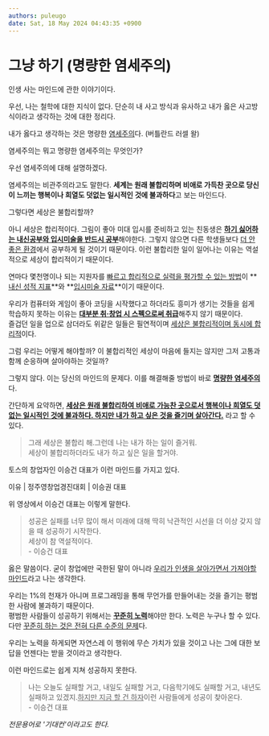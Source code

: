```yaml
---
authors: puleugo
date: Sat, 18 May 2024 04:43:35 +0900
---
```


# 그냥 하기 (명량한 염세주의)

인생 사는 마인드에 관한 이야기이다.

우선, 나는 철학에 대한 지식이 없다. 단순히 내 사고 방식과 유사하고 내가 옳은 사고방식이라고 생각하는 것에 대한 정리다.

내가 옳다고 생각하는 것은 명량한 [염세주의](https://ko.wikipedia.org/wiki/%EC%97%BC%EC%84%B8%EC%A3%BC%EC%9D%98#:~:text=%EC%97%BC%EC%84%B8%EC%A3%BC%EC%9D%98(%E5%8E%AD%E4%B8%96%E4%B8%BB%E7%BE%A9)%EB%8A%94%20%EB%B9%84%EA%B4%80,%EB%B6%88%EA%B3%BC%ED%95%98%EB%8B%A4%EA%B3%A0%20%EB%B3%B4%EB%8A%94%20%EC%84%B8%EA%B3%84%EA%B4%80%EC%9D%B4%EB%8B%A4.)다. (버틀란드 러셀 왈)

염세주의는 뭐고 명량한 염세주의는 무엇인가?

우선 염세주의에 대해 설명하겠다.

염세주의는 비관주의라고도 말한다. **세계는 원래 불합리하며 비애로 가득찬 곳으로 당신이 느끼는 행복이나 희열도 덧없는 일시적인 것에 불과하다**고 보는 마인드다.

그렇다면 세상은 불합리할까?

아니 세상은 합리적이다. 그림이 좋아 미대 입시를 준비하고 있는 친동생은 <u>**하기 싫어하는 내신공부와 입시미술을 반드시 공부**</u>해야한다. 그렇지 않으면 다른 학생들보다 <u>더 안좋은 환경</u>에서 공부하게 될 것이기 때문이다. 이런 불합리한 일이 일어나는 이유는 역설적으로 세상이 합리적이기 때문이다.

연마다 몇천명이나 되는 지원자를 <u>빠르고 합리적으로 실력을 평가할 수 있는 방법</u>이 **<u>내신 성적 지표</u>**와 **<u>입시미술 자료</u>**이기 때문이다.

우리가 컴퓨터와 게임이 좋아 코딩을 시작했다고 하더라도 흥미가 생기는 것들을 쉽게 학습하지 못하는 이유는 <u>**대부분 취&middot;창업 시 스펙으로써 취급**</u>해주지 않기 때문이다.  
즐겁던 일을 업으로 삼더라도 위같은 일들은 필연적이며 <u>세상은 불합리적이며 동시에 합리적</u>이다.

그럼 우리는 어떻게 해야할까? 이 불합리적인 세상이 마음에 들지는 않지만 그저 고통과 함께 순응하며 살아야하는 것일까?

그렇지 않다. 이는 당신의 마인드의 문제다. 이를 해결해줄 방법이 바로 <u>**명량한 염세주의**</u>다.

간단하게 요약하면, **<u>세상은 원래 불합리하여 비애로 가능찬 곳으로서 행복이나 희열도 덧없는 일시적인 것에 불과하다. 하지만 내가 하고 싶은 것을 즐기며 살아간다.</u>** 라고 할 수 있다.

> 그래 세상은 불합리 해.그런데 나는 내가 하는 일이 즐거워.  
> 세상이 불합리하더라도 내가 하고 싶은 일을 할거야.

토스의 창업자인 이승건 대표가 이런 마인드를 가지고 있다.

이유 | 정주영창업경진대회 | 이승권 대표

위 영상에서 이승건 대표는 이렇게 말한다.

> 성공은 실패를 너무 많이 해서 미래에 대해 딱히 낙관적인 시선을 더 이상 갖지 않을 때 성공하기 시작한다.  
> 세상이 참 역설적이다.  
> \- 이승건 대표

옳은 말씀이다. 굳이 창업에만 국한된 말이 아니라 <u>우리가 인생을 살아가면서 가져야할 마인드</u>라고 나는 생각한다.

우리는 1%의 천재가 아니며 프로그래밍을 통해 무언가를 만들어내는 것을 즐기는 평범한 사람에 불과하기 때문이다.  
평범한 사람들이 성공하기 위해서는 <u>**꾸준히 노력**</u>해야만 한다. 노력은 누구나 할 수 있다. 다만 <u>꾸준히 하는 것은 전혀 다른 수준의 문제</u>다.

우리는 노력을 하게되면 자연스레 이 행위에 무슨 가치가 있을 것이고 나는 그에 대한 보답을 언젠다는 받을 것이라고 생각한다.

이런 마인드로는 쉽게 지쳐 성공하지 못한다.

> 나는 오늘도 실패할 거고, 내일도 실패할 거고, 다음학기에도 실패할 거고, 내년도 실패하고 있겠지.<u>하지만 지금 할 건 하자</u>이런 사람들에게 성공이 찾아온다.  
> \- 이승건 대표

*전문용어로 '기대컨'이라고도 한다.*

